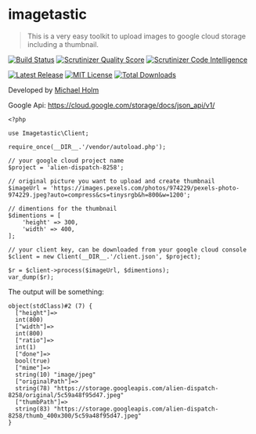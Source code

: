 imagetastic
=============

> This is a very easy toolkit to upload images to google cloud storage including a thumbnail.

[![Build Status](https://img.shields.io/travis/hollodk/imagetastic.svg?style=flat)](https://travis-ci.org/hollodk/imagetastic)
[![Scrutinizer Quality Score](https://img.shields.io/scrutinizer/g/hollodk/imagetastic.svg?style=flat)](https://scrutinizer-ci.com/g/hollodk/imagetastic/)
[![Scrutinizer Code Intelligence](https://scrutinizer-ci.com/g/hollodk/imagetastic/badges/code-intelligence.svg)](https://scrutinizer-ci.com/g/hollodk/imagetastic/)

[![Latest Release](https://img.shields.io/packagist/v/mh/imagetastic.svg)](https://packagist.org/packages/mh/imagetastic)
[![MIT License](https://img.shields.io/packagist/l/mh/imagetastic.svg)](http://opensource.org/licenses/MIT)
[![Total Downloads](https://img.shields.io/packagist/dt/mh/imagetastic.svg)](https://packagist.org/packages/mh/imagetastic)

Developed by [Michael Holm](http://hollo.dk)

Google Api: https://cloud.google.com/storage/docs/json_api/v1/


```
<?php

use Imagetastic\Client;

require_once(__DIR__.'/vendor/autoload.php');

// your google cloud project name
$project = 'alien-dispatch-8258';

// original picture you want to upload and create thumbnail
$imageUrl = 'https://images.pexels.com/photos/974229/pexels-photo-974229.jpeg?auto=compress&cs=tinysrgb&h=800&w=1200';

// dimentions for the thumbnail
$dimentions = [
    'height' => 300,
    'width' => 400,
];

// your client key, can be downloaded from your google cloud console
$client = new Client(__DIR__.'/client.json', $project);

$r = $client->process($imageUrl, $dimentions);
var_dump($r);
```

The output will be something:

```
object(stdClass)#2 (7) {
  ["height"]=>
  int(800)
  ["width"]=>
  int(800)
  ["ratio"]=>
  int(1)
  ["done"]=>
  bool(true)
  ["mime"]=>
  string(10) "image/jpeg"
  ["originalPath"]=>
  string(78) "https://storage.googleapis.com/alien-dispatch-8258/original/5c59a48f95d47.jpeg"
  ["thumbPath"]=>
  string(83) "https://storage.googleapis.com/alien-dispatch-8258/thumb_400x300/5c59a48f95d47.jpeg"
}
```
